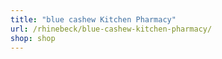 ```yaml
---
title: "blue cashew Kitchen Pharmacy"
url: /rhinebeck/blue-cashew-kitchen-pharmacy/
shop: shop
---
```

